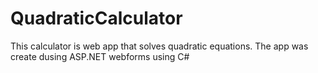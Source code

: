 # QuadraticCalculator
This calculator is web app that solves quadratic equations. The app was create dusing ASP.NET webforms using C#